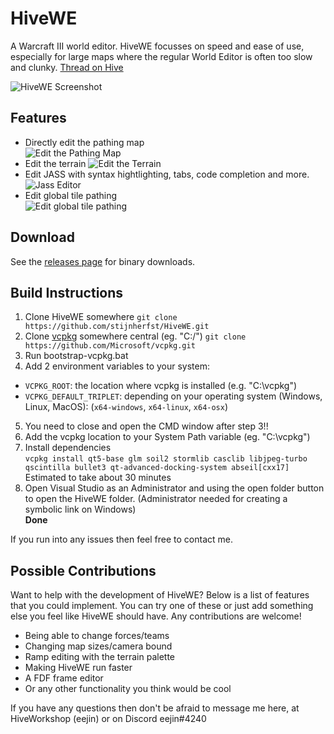 # HiveWE
A Warcraft III world editor. HiveWE focusses on speed and ease of use, especially for large maps where the regular World Editor is often too slow and clunky.  [Thread on Hive](https://www.hiveworkshop.com/threads/introducing-hivewe.303183/)

![HiveWE Screenshot](http://g2f.nl/0qx1hh2)



## Features

- Directly edit the pathing map  
![Edit the Pathing Map](http://g2f.nl/0bgv29i)
- Edit the terrain
![Edit the Terrain](http://g2f.nl/0nfvw4c)
- Edit JASS with syntax hightlighting, tabs, code completion and more.
![Jass Editor](http://g2f.nl/0jb8j8t)
- Edit global tile pathing  
![Edit global tile pathing](http://g2f.nl/0202154)

## Download

See the [releases page](https://github.com/stijnherfst/HiveWE/releases) for binary downloads.

## Build Instructions

1. Clone HiveWE somewhere 
`git clone https://github.com/stijnherfst/HiveWE.git`
2. Clone [vcpkg](https://github.com/microsoft/vcpkg) somewhere central (eg. "C:/")
`git clone https://github.com/Microsoft/vcpkg.git`
3. Run bootstrap-vcpkg.bat
4. Add 2 environment variables to your system:
- `VCPKG_ROOT`: the location where vcpkg is installed (e.g. "C:\vcpkg")
- `VCPKG_DEFAULT_TRIPLET`: depending on your operating system (Windows, Linux, MacOS): (`x64-windows`, `x64-linux`, `x64-osx`)
5. You need to close and open the CMD window after step 3!!
6. Add the vcpkg location to your System Path variable (eg. "C:\vcpkg")
7. Install dependencies  
`vcpkg install qt5-base glm soil2 stormlib casclib libjpeg-turbo qscintilla bullet3 qt-advanced-docking-system abseil[cxx17]`  
Estimated to take about 30 minutes
8. Open Visual Studio as an Administrator and using the open folder button to open the HiveWE folder. (Administrator needed for creating a symbolic link on Windows)  
**Done**

If you run into any issues then feel free to contact me.

## Possible Contributions

Want to help with the development of HiveWE? Below is a list of features that you could implement. You can try one of these or just add something else you feel like HiveWE should have. Any contributions are welcome!

- Being able to change forces/teams
- Changing map sizes/camera bound
- Ramp editing with the terrain palette
- Making HiveWE run faster
- A FDF frame editor
- Or any other functionality you think would be cool

If you have any questions then don't be afraid to message me here, at HiveWorkshop (eejin) or on Discord eejin#4240
